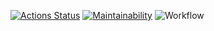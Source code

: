 [![Actions Status](https://github.com/Molotov-Eugene/frontend-project-11/workflows/hexlet-check/badge.svg)](https://github.com/Molotov-Eugene/frontend-project-11/actions)
[![Maintainability](https://api.codeclimate.com/v1/badges/2225b199a65bed0056df/maintainability)](https://codeclimate.com/github/Molotov-Eugene/frontend-project-11/maintainability)
![Workflow](https://github.com/Molotov-Eugene/frontend-project-11/actions/workflows/linter.yml/badge.svg)